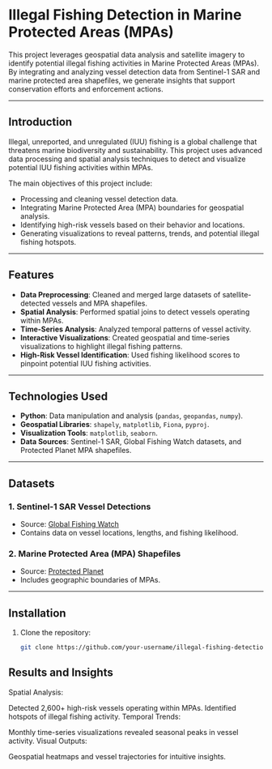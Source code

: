 # Illegal Fishing Detection in Marine Protected Areas (MPAs)

This project leverages geospatial data analysis and satellite imagery to identify potential illegal fishing activities in Marine Protected Areas (MPAs). By integrating and analyzing vessel detection data from Sentinel-1 SAR and marine protected area shapefiles, we generate insights that support conservation efforts and enforcement actions.

---

## Introduction

Illegal, unreported, and unregulated (IUU) fishing is a global challenge that threatens marine biodiversity and sustainability. This project uses advanced data processing and spatial analysis techniques to detect and visualize potential IUU fishing activities within MPAs.

The main objectives of this project include:
- Processing and cleaning vessel detection data.
- Integrating Marine Protected Area (MPA) boundaries for geospatial analysis.
- Identifying high-risk vessels based on their behavior and locations.
- Generating visualizations to reveal patterns, trends, and potential illegal fishing hotspots.

---

## Features

- **Data Preprocessing**: Cleaned and merged large datasets of satellite-detected vessels and MPA shapefiles.
- **Spatial Analysis**: Performed spatial joins to detect vessels operating within MPAs.
- **Time-Series Analysis**: Analyzed temporal patterns of vessel activity.
- **Interactive Visualizations**: Created geospatial and time-series visualizations to highlight illegal fishing patterns.
- **High-Risk Vessel Identification**: Used fishing likelihood scores to pinpoint potential IUU fishing activities.

---

## Technologies Used

- **Python**: Data manipulation and analysis (`pandas`, `geopandas`, `numpy`).
- **Geospatial Libraries**: `shapely`, `matplotlib`, `Fiona`, `pyproj`.
- **Visualization Tools**: `matplotlib`, `seaborn`.
- **Data Sources**: Sentinel-1 SAR, Global Fishing Watch datasets, and Protected Planet MPA shapefiles.

---

## Datasets

### 1. **Sentinel-1 SAR Vessel Detections**
   - Source: [Global Fishing Watch](https://globalfishingwatch.org/)
   - Contains data on vessel locations, lengths, and fishing likelihood.

### 2. **Marine Protected Area (MPA) Shapefiles**
   - Source: [Protected Planet](https://www.protectedplanet.net/)
   - Includes geographic boundaries of MPAs.

---

## Installation

1. Clone the repository:
   ```bash
   git clone https://github.com/your-username/illegal-fishing-detection.git


## Results and Insights
Spatial Analysis:

Detected 2,600+ high-risk vessels operating within MPAs.
Identified hotspots of illegal fishing activity.
Temporal Trends:

Monthly time-series visualizations revealed seasonal peaks in vessel activity.
Visual Outputs:

Geospatial heatmaps and vessel trajectories for intuitive insights.
